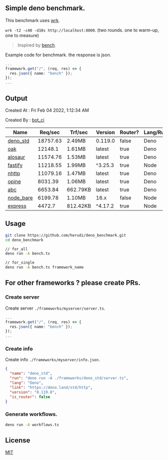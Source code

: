 ## Simple deno benchmark.

This benchmark uses [wrk](https://github.com/wg/wrk).

`wrk -t2 -c40 -d10s http://localhost:8000`. (two rounds. one to warm-up, one to measure)

> Inspired by [bench](https://github.com/denosaurs/bench).

Example code for benchmark. the response is json.
```ts
...
framework.get("/", (req, res) => {
  res.json({ name: "bench" });
});
...
```

## Output
Created At : Fri Feb 04 2022, 1:12:34 AM

Created By : [bot_ci](https://github.com/herudi/deno_benchmarks/commits?author=github-actions%5Bbot%5D)

|Name|Req/sec|Trf/sec|Version|Router?|Lang/Runtime|
|----|----|----|----|----|----|
|[deno_std](https://deno.land/std/http)|18757.63|2.49MB|0.119.0|false|Deno|
|[oak](https://github.com/oakserver/oak)|12148.1|1.61MB|latest|true|Deno|
|[alosaur](https://github.com/alosaur/alosaur)|11574.76|1.53MB|latest|true|Deno|
|[fastify](https://github.com/fastify/fastify)|11218.55|1.99MB|^3.25.3|true|Node|
|[nhttp](https://github.com/nhttp/nhttp)|11079.16|1.47MB|latest|true|Deno|
|[opine](https://github.com/cmorten/opine)|8031.39|1.06MB|latest|true|Deno|
|[abc](https://deno.land/x/abc)|6653.84|662.79KB|latest|true|Deno|
|[node_bare](https://nodejs.org)|6199.78|1.10MB|16.x|false|Node|
|[express](https://github.com/expressjs/express)|4472.7|812.42KB|^4.17.2|true|Node|


## Usage
```bash
git clone https://github.com/herudi/deno_benchmark.git
cd deno_benchmark

// for_all
deno run -A bench.ts

// for_single
deno run -A bench.ts framework_name
```
## For other frameworks ? please create PRs.
### Create server
Create server `./frameworks/myserver/server.ts`.
```ts
...
framework.get("/", (req, res) => {
  res.json({ name: "bench" });
});
...
```
### Create info
Create info `./frameworks/myserver/info.json`.
```json
{
  "name": "deno_std",
  "run": "deno run -A ./frameworks/deno_std/server.ts",
  "lang": "Deno",
  "link": "https://deno.land/std/http",
  "version": "0.119.0",
  "is_router": false
}
```
### Generate workflows.
```bash
deno run -A workflows.ts
```
## License

[MIT](LICENSE)

